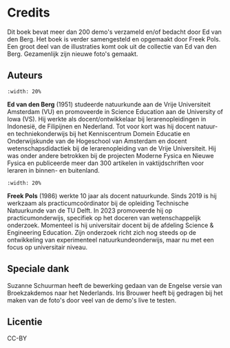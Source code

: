 # Credits

Dit boek bevat meer dan 200 demo's verzameld en/of bedacht door Ed van den Berg. Het boek is verder samengesteld en opgemaakt door Freek Pols. Een groot deel van de illustraties komt ook uit de collectie van Ed van den Berg. Gezamenlijk zijn nieuwe foto's gemaakt.

## Auteurs
```{figure} auth_Ed.jpg
:width: 20%
```

**Ed van den Berg** (1951) studeerde natuurkunde aan de Vrije Universiteit Amsterdam (VU) en promoveerde in Science Education aan de University of Iowa (VS). Hij werkte als docent/ontwikkelaar bij lerarenopleidingen in Indonesië, de Filipijnen en Nederland. Tot voor kort was hij docent natuur- en techniekonderwijs bij het Kenniscentrum Domein Educatie en Onderwijskunde van de Hogeschool van Amsterdam en docent wetenschapsdidactiek bij de lerarenopleiding van de Vrije Universiteit. Hij was onder andere betrokken bij de projecten Moderne Fysica en Nieuwe Fysica en publiceerde meer dan 300 artikelen in vaktijdschriften voor leraren in binnen- en buitenland.


```{figure} auth_Freek.jpg
:width: 20%
```
**Freek Pols** (1986) werkte 10 jaar als docent natuurkunde. Sinds 2019 is hij werkzaam als practicumcoördinator bij de opleiding Technische Natuurkunde van de TU Delft. In 2023 promoveerde hij op practicumonderwijs, specifiek op het doceren van wetenschappelijk onderzoek. Momenteel is hij universitair docent bij de afdeling Science & Engineering Education. Zijn onderzoek richt zich nog steeds op de ontwikkeling van experimenteel natuurkundeonderwijs, maar nu met een focus op universitair niveau.


## Speciale dank
Suzanne Schuurman heeft de bewerking gedaan van de Engelse versie van Broekzakdemos naar het Nederlands. 
Iris Brouwer heeft bij gedragen bij het maken van de foto's door veel van de demo's live te testen.

## Licentie
CC-BY

 